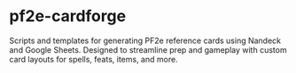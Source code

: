 # pf2e-cardforge
Scripts and templates for generating PF2e reference cards using Nandeck and Google Sheets. Designed to streamline prep and gameplay with custom card layouts for spells, feats, items, and more.
